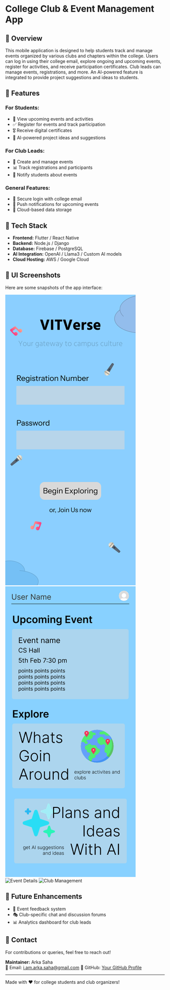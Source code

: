 # College Club & Event Management App

## 📌 Overview
This mobile application is designed to help students track and manage events organized by various clubs and chapters within the college. Users can log in using their college email, explore ongoing and upcoming events, register for activities, and receive participation certificates. Club leads can manage events, registrations, and more. An AI-powered feature is integrated to provide project suggestions and ideas to students.

## 🎯 Features
### For Students:
- 📅 View upcoming events and activities
- ✅ Register for events and track participation
- 🎖️ Receive digital certificates
- 🤖 AI-powered project ideas and suggestions

### For Club Leads:
- 📝 Create and manage events
- 📊 Track registrations and participants
- 📢 Notify students about events

### General Features:
- 🔐 Secure login with college email
- 🔔 Push notifications for upcoming events
- 📡 Cloud-based data storage

## 🚀 Tech Stack
- **Frontend:** Flutter / React Native
- **Backend:** Node.js / Django
- **Database:** Firebase / PostgreSQL
- **AI Integration:** OpenAI / Llama3 / Custom AI models
- **Cloud Hosting:** AWS / Google Cloud

## 📸 UI Screenshots
Here are some snapshots of the app interface:

![Login Screen](img/login.png)
![Event List](img/user.png)
![Event Details](images/event_details.png)
![Club Management](images/club_management.png)

## 📌 Future Enhancements
- 📜 Event feedback system
- 🎭 Club-specific chat and discussion forums
- 📊 Analytics dashboard for club leads

## 📧 Contact
For contributions or queries, feel free to reach out!

**Maintainer:** Arka Saha  
📩 Email: i.am.arka.saha@gmail.com
🔗 GitHub: [Your GitHub Profile](https://github.com/Arka-Saha)

---
Made with ❤️ for college students and club organizers!

